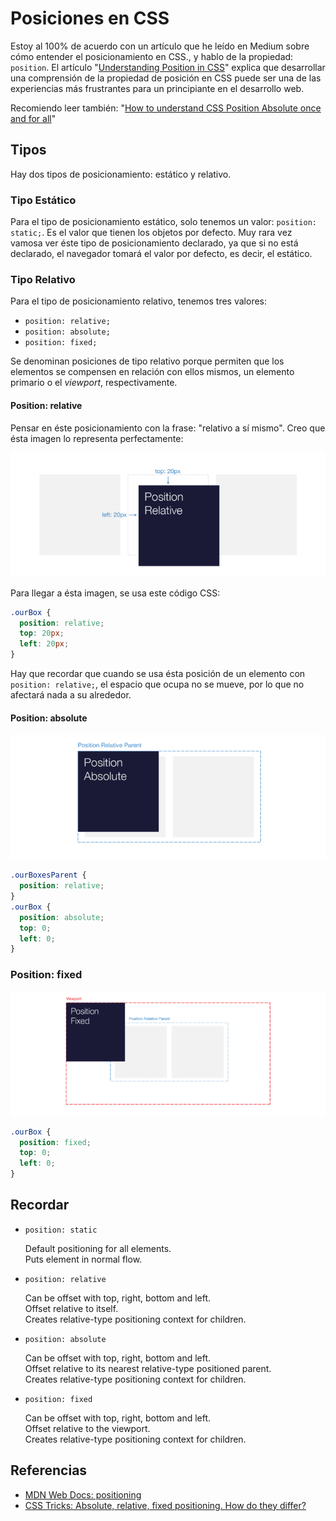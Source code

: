 # Posiciones en CSS

Estoy al 100% de acuerdo con un artículo que he leído en Medium sobre cómo entender el posicionamiento en CSS., y hablo de la propiedad: `position`. El artículo "[Understanding Position in CSS](https://medium.com/@jacobgreenaway12/taming-the-css-beast-master-positioning-5882bad14458)" explica que desarrollar una comprensión de la propiedad de posición en CSS puede ser una de las experiencias más frustrantes para un principiante en el desarrollo web.

Recomiendo leer también: "[How to understand CSS Position Absolute once and for all](https://medium.freecodecamp.org/how-to-understand-css-position-absolute-once-and-for-all-b71ca10cd3fd)"

## Tipos

Hay dos tipos de posicionamiento: estático y relativo.

### Tipo Estático

Para el tipo de posicionamiento estático, solo tenemos un valor: `position: static;`. Es el valor que tienen los objetos por defecto. Muy rara vez vamosa ver éste tipo de posicionamiento declarado, ya que si no está declarado, el navegador tomará el valor por defecto, es decir, el estático.

### Tipo Relativo

Para el tipo de posicionamiento relativo, tenemos tres valores:
- `position: relative;`
- `position: absolute;`
- `position: fixed;`

Se denominan posiciones de tipo relativo porque permiten que los elementos se compensen en relación con ellos mismos, un elemento primario o el _viewport_, respectivamente.

#### Position: relative

Pensar en éste posicionamiento con la frase: "relativo a sí mismo". Creo que ésta imagen lo representa perfectamente:

![CSS Position Relative](../../assets/img/position-relative.png)

Para llegar a ésta imagen, se usa este código CSS:

```css
.ourBox {
  position: relative;
  top: 20px;
  left: 20px;
}
```

Hay que recordar que cuando se usa ésta posición de un elemento con `position: relative;`, el espacio que ocupa no se mueve, por lo que no afectará nada a su alrededor.

#### Position: absolute

![CSS Position Absolute](../../assets/img/position-absolute.png)

```css
.ourBoxesParent {
  position: relative;
}
.ourBox {
  position: absolute;
  top: 0;
  left: 0;
}
```

### Position: fixed

![CSS Position Fixed](../../assets/img/position-fixed.png)

```css
.ourBox {
  position: fixed;  
  top: 0;
  left: 0;
}
```

## Recordar

- `position: static`

    Default positioning for all elements.  
    Puts element in normal flow.

- `position: relative`

    Can be offset with top, right, bottom and left.  
    Offset relative to itself.  
    Creates relative-type positioning context for children.

- `position: absolute`

    Can be offset with top, right, bottom and left.  
    Offset relative to its nearest relative-type positioned parent.  
    Creates relative-type positioning context for children.  

- `position: fixed`

    Can be offset with top, right, bottom and left.  
    Offset relative to the viewport.  
    Creates relative-type positioning context for children.

## Referencias

- [MDN Web Docs: positioning](https://developer.mozilla.org/en-US/docs/Web/CSS/position)
- [CSS Tricks: Absolute, relative, fixed positioning. How do they differ?](https://css-tricks.com/absolute-relative-fixed-positioining-how-do-they-differ/)
